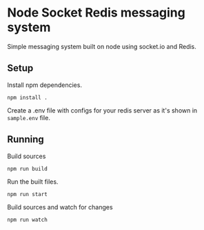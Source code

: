 # Node Socket Redis messaging system
Simple messaging system built on node using socket.io and Redis.

## Setup

Install npm dependencies.

```
npm install .
```
Create a .env file with configs for your redis server as it's shown in `sample.env` file.

## Running

Build sources

```
npm run build
```

Run the built files.

```
npm run start
```

Build sources and watch for changes

```
npm run watch
```